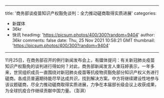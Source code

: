 
---
title: '商务部谈疫苗知识产权豁免谈判：全力推动磋商取得实质进展'
categories: 
 - 新媒体
 - 36kr
 - 快讯
headimg: 'https://picsum.photos/400/300?random=9404'
author: 36kr
comments: false
date: Thu, 25 Nov 2021 10:58:21 GMT
thumbnail: 'https://picsum.photos/400/300?random=9404'
---

<div>   
11月25日，在商务部召开的例行新闻发布会上，有媒体提问：有关新冠肺炎疫苗知识产权豁免的谈判进行得如何？对此，商务部新闻发言人束珏婷表示，一年多来，世贸组织成员一直围绕对新冠肺炎疫苗等抗疫物资豁免部分知识产权义务进行磋商。各成员普遍期待能尽早达成共识，找到解决方案。中方将继续建设性地参与该议题磋商，尽全力推动磋商取得实质进展，力争在本届部长级会议上收获成果，为全球抗疫合作继续贡献中国力量。（澎湃）  
</div>
            